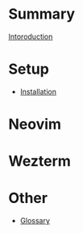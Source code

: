# Summary

[Intoroduction](./intoroduction.md)

# Setup

- [Installation](./installation.md)

# Neovim

# Wezterm

# Other

- [Glossary](./glossary.md)
